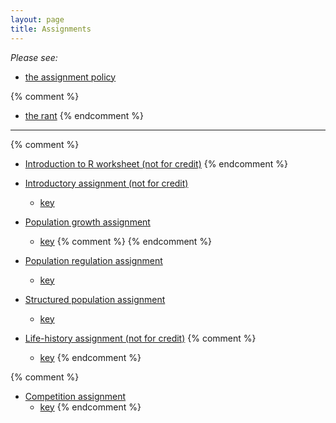 ```yaml
---
layout: page
title: Assignments
---
```


_Please see:_

* [the assignment policy](/assignment_policy.html)

{% comment %} 
* [the rant](/rant.html)
{% endcomment %} 

----------------------------------------------------------------------

{% comment %} 
* [Introduction to R worksheet (not for credit)](http://lalashan.mcmaster.ca/theobio/3SS/index.php/Introduction_to_R)
{% endcomment %} 

* [Introductory assignment (not for credit)](/materials/intro.asn.pdf)
  * [key](materials/intro.key.pdf)

* [Population growth assignment](/materials/pg.asn.pdf)
  * [key](materials/pg.key.pdf)
{% comment %} 
{% endcomment %} 

* [Population regulation assignment](/materials/regulation.asn.pdf)
  * [key](/materials/regulation.key.pdf)

* [Structured population assignment](/materials/structure.asn.pdf)
  * [key](/materials/structure.key.pdf)

* [Life-history assignment (not for credit)](/materials/interaction.asn.pdf)
{% comment %} 
  * [key](materials/intro.key.pdf)
{% endcomment %} 


{% comment %} 
* [Competition assignment](/materials/competition.asn.pdf)
  * [key](/materials/competition.key.pdf)
{% endcomment %} 
